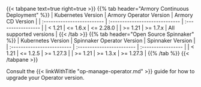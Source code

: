 ---
---

{{< tabpane text=true right=true >}}
  {{% tab header="Armory Continuous Deployment" %}}
  | Kubernetes Version         | Armory Operator Version        | Armory CD Version  |
  | :------------------------- | :----------------------------- | :----------------- |
  | < 1.21                     | <= 1.6.x                       |  <= 2.28.0          |
  | >= 1.21                    | >= 1.7.x                       | All supported versions |
  {{< /tab >}}
  {{% tab header="Open Source Spinnaker" %}}
  | Kubernetes Version         | Spinnaker Operator Version | Spinnaker Version |
  | :------------------------- | :------------------------ | :----------------- |
  | < 1.21                     | <= 1.2.5                 | >= 1.27.3 |
  | >= 1.21                    | >= 1.3.x    |  >= 1.27.3 |
  {{% /tab %}}
{{< /tabpane >}}

Consult the {{< linkWithTitle "op-manage-operator.md" >}} guide for how to upgrade your Operator version.
